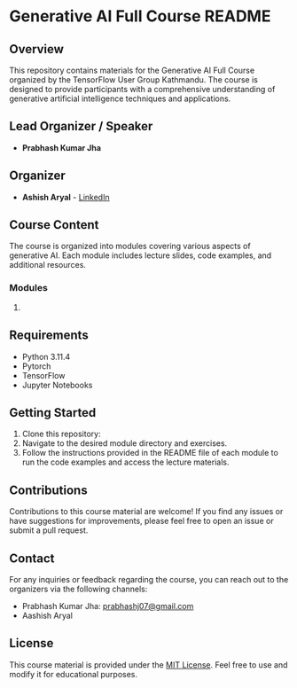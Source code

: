 # Generative AI Full Course README

## Overview
This repository contains materials for the Generative AI Full Course organized by the TensorFlow User Group Kathmandu. The course is designed to provide participants with a comprehensive understanding of generative artificial intelligence techniques and applications.

## Lead Organizer / Speaker
- **Prabhash Kumar Jha** 

## Organizer
- **Ashish Aryal** - [LinkedIn](https://www.linkedin.com/in/ashish-aryal-030875201/)

## Course Content
The course is organized into modules covering various aspects of generative AI. Each module includes lecture slides, code examples, and additional resources.

### Modules
1.

## Requirements
- Python 3.11.4
- Pytorch
- TensorFlow
- Jupyter Notebooks

## Getting Started
1. Clone this repository:
2. Navigate to the desired module directory and exercises.
3. Follow the instructions provided in the README file of each module to run the code examples and access the lecture materials.

## Contributions
Contributions to this course material are welcome! If you find any issues or have suggestions for improvements, please feel free to open an issue or submit a pull request.

## Contact
For any inquiries or feedback regarding the course, you can reach out to the organizers via the following channels:
- Prabhash Kumar Jha: prabhashj07@gmail.com
- Aashish Aryal

## License
This course material is provided under the [MIT License](LICENSE). Feel free to use and modify it for educational purposes.
